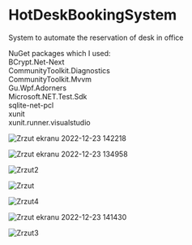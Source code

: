 # HotDeskBookingSystem

System to automate the reservation of desk in office

NuGet packages which I used:                                                                                                            
BCrypt.Net-Next                                                                                                             
CommunityToolkit.Diagnostics                                                                                                            
CommunityToolkit.Mvvm                                                                                                             
Gu.Wpf.Adorners                                                                                                             
Microsoft.NET.Test.Sdk                                                                                                             
sqlite-net-pcl                                                                                                             
xunit                                                                                                             
xunit.runner.visualstudio                                                                                                             

![Zrzut ekranu 2022-12-23 142218](https://user-images.githubusercontent.com/76125047/209343209-36483818-8174-46f5-b495-5ac83f2273b8.jpg)

![Zrzut ekranu 2022-12-23 134958](https://user-images.githubusercontent.com/76125047/209343225-59807223-13d4-4ab3-a4dc-c8921acb71a9.jpg)

![Zrzut2](https://user-images.githubusercontent.com/76125047/209343378-07d9afa2-a475-44c5-a87f-653144dcd47d.jpg)

![Zrzut](https://user-images.githubusercontent.com/76125047/209343355-6cd438cc-8220-42b1-8f98-9f970ff02a85.jpg)

![Zrzut4](https://user-images.githubusercontent.com/76125047/209343441-2a7ebd34-baf6-4c29-a70c-5e0e8785d565.jpg)

![Zrzut ekranu 2022-12-23 141430](https://user-images.githubusercontent.com/76125047/209343420-ca2c2b16-965b-4873-b9be-3dff37f574b1.jpg)

![Zrzut3](https://user-images.githubusercontent.com/76125047/209343434-1590969e-f54f-4976-b8bf-63e549b21468.jpg)
